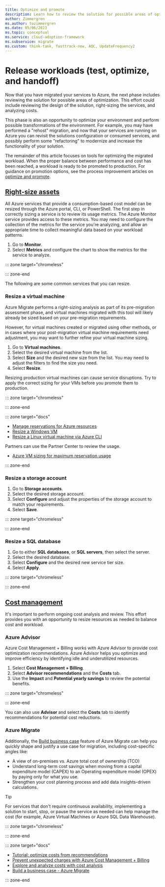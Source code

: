 ```yaml
---
title: Optimize and promote
description: Learn how to review the solution for possible areas of optimization, including the design of the solution, right-sizing the services, and analyzing costs.
author: Zimmergren
ms.author: tozimmergren
ms.date: 05/06/2023
ms.topic: conceptual
ms.service: cloud-adoption-framework
ms.subservice: migrate
ms.custom: think-tank, fasttrack-new, AQC, UpdateFrequency2
---
```


# Release workloads (test, optimize, and handoff)

Now that you have migrated your services to Azure, the next phase includes reviewing the solution for possible areas of optimization. This effort could include reviewing the design of the solution, right-sizing the services, and analyzing costs.

This phase is also an opportunity to optimize your environment and perform possible transformations of the environment. For example, you may have performed a "rehost" migration, and now that your services are running on Azure you can revisit the solutions configuration or consumed services, and possibly perform some "refactoring" to modernize and increase the functionality of your solution.

The remainder of this article focuses on tools for optimizing the migrated workload. When the proper balance between performance and cost has been reached, a workload is ready to be promoted to production. For guidance on promotion options, see the process improvement articles on [optimize and promote](../migration-considerations/optimize/index.md).

## [Right-size assets](#tab/optimize)

All Azure services that provide a consumption-based cost model can be resized through the Azure portal, CLI, or PowerShell. The first step in correctly sizing a service is to review its usage metrics. The Azure Monitor service provides access to these metrics. You may need to configure the collection of the metrics for the service you're analyzing, and allow an appropriate time to collect meaningful data based on your workload patterns.

1. Go to **Monitor**.
1. Select **Metrics** and configure the chart to show the metrics for the service to analyze.

::: zone target="chromeless"

::: zone-end

The following are some common services that you can resize.

### Resize a virtual machine

Azure Migrate performs a right-sizing analysis as part of its pre-migration assessment phase, and virtual machines migrated with this tool will likely already be sized based on your pre-migration requirements.

However, for virtual machines created or migrated using other methods, or in cases where your post-migration virtual machine requirements need adjustment, you may want to further refine your virtual machine sizing.

1. Go to **Virtual machines**.
1. Select the desired virtual machine from the list.
1. Select **Size** and the desired new size from the list. You may need to adjust the filters to find the size you need.
1. Select **Resize**.

Resizing production virtual machines can cause service disruptions. Try to apply the correct sizing for your VMs before you promote them to production.

::: zone target="chromeless"

::: zone-end

::: zone target="docs"

- [Manage reservations for Azure resources](/azure/cost-management-billing/reservations/manage-reserved-vm-instance)
- [Resize a Windows VM](/azure/virtual-machines/resize-vm)
- [Resize a Linux virtual machine via Azure CLI](/azure/virtual-machines/resize-vm)

Partners can use the Partner Center to review the usage.

- [Azure VM sizing for maximum reservation usage](/partner-center/azure-usage)

::: zone-end

### Resize a storage account

1. Go to **Storage accounts**.
1. Select the desired storage account.
1. Select **Configure** and adjust the properties of the storage account to match your requirements.
1. Select **Save**.

::: zone target="chromeless"

::: zone-end

### Resize a SQL database

1. Go to either **SQL databases**, or **SQL servers**, then select the server.
1. Select the desired database.
1. Select **Configure** and the desired new service tier size.
1. Select **Apply**.

::: zone target="chromeless"

::: zone-end

## [Cost management](#tab/ManageCost)

It's important to perform ongoing cost analysis and review. This effort provides you with an opportunity to resize resources as needed to balance cost and workload.

### Azure Advisor

Azure Cost Management + Billing works with Azure Advisor to provide cost optimization recommendations. Azure Advisor helps you optimize and improve efficiency by identifying idle and underutilized resources.

1. Select **Cost Management + Billing**.
1. Select **Advisor recommendations** and the **Costs** tab.
1. Use the **Impact** and **Potential yearly savings** to review the potential benefits.

::: zone target="chromeless"

::: zone-end

You can also use **Advisor** and select the **Costs** tab to identify recommendations for potential cost reductions.

### Azure Migrate

Additionally, the [Build business case](/azure/migrate/how-to-build-a-business-case) feature of Azure Migrate can help you quickly shape and justify a use case for migration, including cost-specific angles like:

- A view of on-premises vs. Azure total cost of ownership (TCO)
- Understand long-term cost savings when moving from a capital expenditure model (CAPEX) to an Operating expenditure model (OPEX) by paying only for what you use.
- Strengthen your cost planning process and add data insights-driven calculations.

> [!TIP]
> For services that don't require continuous availability, implementing a solution to start, stop, or pause the service as needed can help manage the cost (for example, Azure Virtual Machines or Azure SQL Data Warehouse).
>

::: zone target="chromeless"

::: zone-end

::: zone target="docs"

- [Tutorial: optimize costs from recommendations](/azure/cost-management-billing/costs/tutorial-acm-opt-recommendations)
- [Prevent unexpected charges with Azure Cost Management + Billing](/azure/cost-management-billing/cost-management-billing-overview)
- [Explore and analyze costs with cost analysis](/azure/cost-management-billing/costs/quick-acm-cost-analysis)
- [Build a business case - Azure Migrate](/azure/migrate/how-to-build-a-business-case)

::: zone-end
